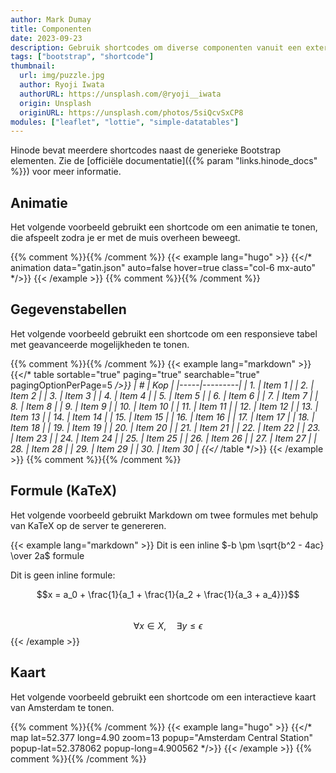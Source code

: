 ```yaml
---
author: Mark Dumay
title: Componenten
date: 2023-09-23
description: Gebruik shortcodes om diverse componenten vanuit een externe softwarebibliotheek toe te voegen.
tags: ["bootstrap", "shortcode"]
thumbnail:
  url: img/puzzle.jpg
  author: Ryoji Iwata
  authorURL: https://unsplash.com/@ryoji__iwata
  origin: Unsplash
  originURL: https://unsplash.com/photos/5siQcvSxCP8
modules: ["leaflet", "lottie", "simple-datatables"]
---
```


Hinode bevat meerdere shortcodes naast de generieke Bootstrap elementen. Zie de [officiële documentatie]({{% param "links.hinode_docs" %}}) voor meer informatie.

## Animatie

Het volgende voorbeeld gebruikt een shortcode om een animatie te tonen, die afspeelt zodra je er met de muis overheen beweegt.

{{% comment %}}<!-- markdownlint-disable MD037 -->{{% /comment %}}
{{< example lang="hugo" >}}
{{</* animation data="gatin.json" auto=false hover=true class="col-6 mx-auto" */>}}
{{< /example >}}
{{% comment %}}<!-- markdownlint-enable MD037 -->{{% /comment %}}

## Gegevenstabellen

Het volgende voorbeeld gebruikt een shortcode om een responsieve tabel met geavanceerde mogelijkheden te tonen.

{{% comment %}}<!-- markdownlint-disable MD037 MD058 -->{{% /comment %}}
{{< example lang="markdown" >}}
{{</* table sortable="true" paging="true" searchable="true" pagingOptionPerPage=5 */>}}
|  #  | Kop     |
|-----|---------|
|  1. | Item 1  |
|  2. | Item 2  |
|  3. | Item 3  |
|  4. | Item 4  |
|  5. | Item 5  |
|  6. | Item 6  |
|  7. | Item 7  |
|  8. | Item 8  |
|  9. | Item 9  |
| 10. | Item 10  |
| 11. | Item 11  |
| 12. | Item 12  |
| 13. | Item 13  |
| 14. | Item 14  |
| 15. | Item 15  |
| 16. | Item 16  |
| 17. | Item 17  |
| 18. | Item 18  |
| 19. | Item 19  |
| 20. | Item 20  |
| 21. | Item 21  |
| 22. | Item 22  |
| 23. | Item 23  |
| 24. | Item 24  |
| 25. | Item 25  |
| 26. | Item 26  |
| 27. | Item 27  |
| 28. | Item 28  |
| 29. | Item 29  |
| 30. | Item 30  |
{{</* /table */>}}
{{< /example >}}
{{% comment %}}<!-- markdownlint-enable MD037 MD058 -->{{% /comment %}}

## Formule (KaTeX)

Het volgende voorbeeld gebruikt Markdown om twee formules met behulp van KaTeX op de server te genereren.

{{< example lang="markdown" >}}
Dit is een inline $-b \pm \sqrt{b^2 - 4ac} \over 2a$ formule

Dit is geen inline formule:

$$x = a_0 + \frac{1}{a_1 + \frac{1}{a_2 + \frac{1}{a_3 + a_4}}}$$  
$$\forall x \in X, \quad \exists y \leq \epsilon$$
{{< /example >}}

## Kaart

Het volgende voorbeeld gebruikt een shortcode om een interactieve kaart van Amsterdam te tonen.

{{% comment %}}<!-- markdownlint-disable MD037 -->{{% /comment %}}
{{< example lang="hugo" >}}
{{</* map lat=52.377 long=4.90 zoom=13 popup="Amsterdam Central Station" popup-lat=52.378062 popup-long=4.900562 */>}}
{{< /example >}}
{{% comment %}}<!-- markdownlint-enable MD037 -->{{% /comment %}}
